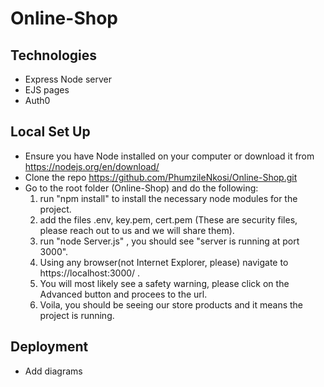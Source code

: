 # Online-Shop

## Technologies
- Express Node server
- EJS pages
- Auth0

## Local Set Up
- Ensure you have Node installed on your computer or download it from https://nodejs.org/en/download/
- Clone the repo https://github.com/PhumzileNkosi/Online-Shop.git 
- Go to the root folder (Online-Shop) and do the following:
   1. run "npm install" to install the necessary node modules for the project.
   2. add the files .env, key.pem, cert.pem (These are security files, please reach out to us and we will share them).
   3. run "node Server.js" , you should see "server is running at port 3000".
   4. Using any browser(not Internet Explorer, please) navigate to https://localhost:3000/ .
   5. You will most likely see a safety warning, please click on the Advanced button and procees to the url.
   6. Voila, you should be seeing our store products and it means the project is running.
## Deployment 

- Add diagrams
